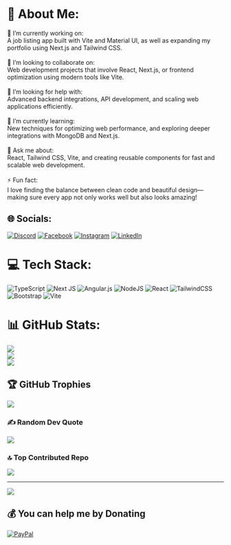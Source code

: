 # 💫 About Me:
🔭 I’m currently working on:<br>A job listing app built with Vite and Material UI, as well as expanding my portfolio using Next.js and Tailwind CSS.<br><br>👯 I’m looking to collaborate on:<br>Web development projects that involve React, Next.js, or frontend optimization using modern tools like Vite.<br><br>🤝 I’m looking for help with:<br>Advanced backend integrations, API development, and scaling web applications efficiently.<br><br>🌱 I’m currently learning:<br>New techniques for optimizing web performance, and exploring deeper integrations with MongoDB and Next.js.<br><br>💬 Ask me about:<br>React, Tailwind CSS, Vite, and creating reusable components for fast and scalable web development.<br><br>⚡ Fun fact:<br>I love finding the balance between clean code and beautiful design—making sure every app not only works well but also looks amazing!


## 🌐 Socials:
[![Discord](https://img.shields.io/badge/Discord-%237289DA.svg?logo=discord&logoColor=white)](https://discord.gg/mr_otaka) [![Facebook](https://img.shields.io/badge/Facebook-%231877F2.svg?logo=Facebook&logoColor=white)](https://facebook.com/yehia-ahmed) [![Instagram](https://img.shields.io/badge/Instagram-%23E4405F.svg?logo=Instagram&logoColor=white)](https://instagram.com/mr_otaka) [![LinkedIn](https://img.shields.io/badge/LinkedIn-%230077B5.svg?logo=linkedin&logoColor=white)](https://linkedin.com/in/yehia-ahmed) 

# 💻 Tech Stack:
![TypeScript](https://img.shields.io/badge/typescript-%23007ACC.svg?style=for-the-badge&logo=typescript&logoColor=white) ![Next JS](https://img.shields.io/badge/Next-black?style=for-the-badge&logo=next.js&logoColor=white) ![Angular.js](https://img.shields.io/badge/angular.js-%23E23237.svg?style=for-the-badge&logo=angularjs&logoColor=white) ![NodeJS](https://img.shields.io/badge/node.js-6DA55F?style=for-the-badge&logo=node.js&logoColor=white) ![React](https://img.shields.io/badge/react-%2320232a.svg?style=for-the-badge&logo=react&logoColor=%2361DAFB) ![TailwindCSS](https://img.shields.io/badge/tailwindcss-%2338B2AC.svg?style=for-the-badge&logo=tailwind-css&logoColor=white) ![Bootstrap](https://img.shields.io/badge/bootstrap-%238511FA.svg?style=for-the-badge&logo=bootstrap&logoColor=white) ![Vite](https://img.shields.io/badge/vite-%23646CFF.svg?style=for-the-badge&logo=vite&logoColor=white)
# 📊 GitHub Stats:
![](https://github-readme-stats.vercel.app/api?username=Yahia-Ahmed-abdelrazik&theme=dark&hide_border=true&include_all_commits=true&count_private=true)<br/>
![](https://github-readme-streak-stats.herokuapp.com/?user=Yahia-Ahmed-abdelrazik&theme=dark&hide_border=true)<br/>
![](https://github-readme-stats.vercel.app/api/top-langs/?username=Yahia-Ahmed-abdelrazik&theme=dark&hide_border=true&include_all_commits=true&count_private=true&layout=compact)

## 🏆 GitHub Trophies
![](https://github-profile-trophy.vercel.app/?username=Yahia-Ahmed-abdelrazik&theme=radical&no-frame=false&no-bg=false&margin-w=4)

### ✍️ Random Dev Quote
![](https://quotes-github-readme.vercel.app/api?type=horizontal&theme=radical)

### 🔝 Top Contributed Repo
![](https://github-contributor-stats.vercel.app/api?username=Yahia-Ahmed-abdelrazik&limit=5&theme=dark&combine_all_yearly_contributions=true)

---
[![](https://visitcount.itsvg.in/api?id=Yahia-Ahmed-abdelrazik&icon=0&color=0)](https://visitcount.itsvg.in)

  ## 💰 You can help me by Donating
  [![PayPal](https://img.shields.io/badge/PayPal-00457C?style=for-the-badge&logo=paypal&logoColor=white)](https://paypal.me/paypal.me/MrOtaka) 

  
<!-- Proudly created with GPRM ( https://gprm.itsvg.in ) -->
